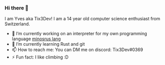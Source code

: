 ### Hi there 👋

I am Yves aka Tix3Dev! I am a 14 year old computer science enthusiast from Switzerland. 

- 🔭 I’m currently working on an interpreter for my own programming language [minosrus lang](https://github.com/Tix3Dev/minosrus_lang)
- 🌱 I’m currently learning Rust and git
- 📫 How to reach me: You can DM me on discord: Tix3Dev#0369
- ⚡ Fun fact: I like climbing :D
